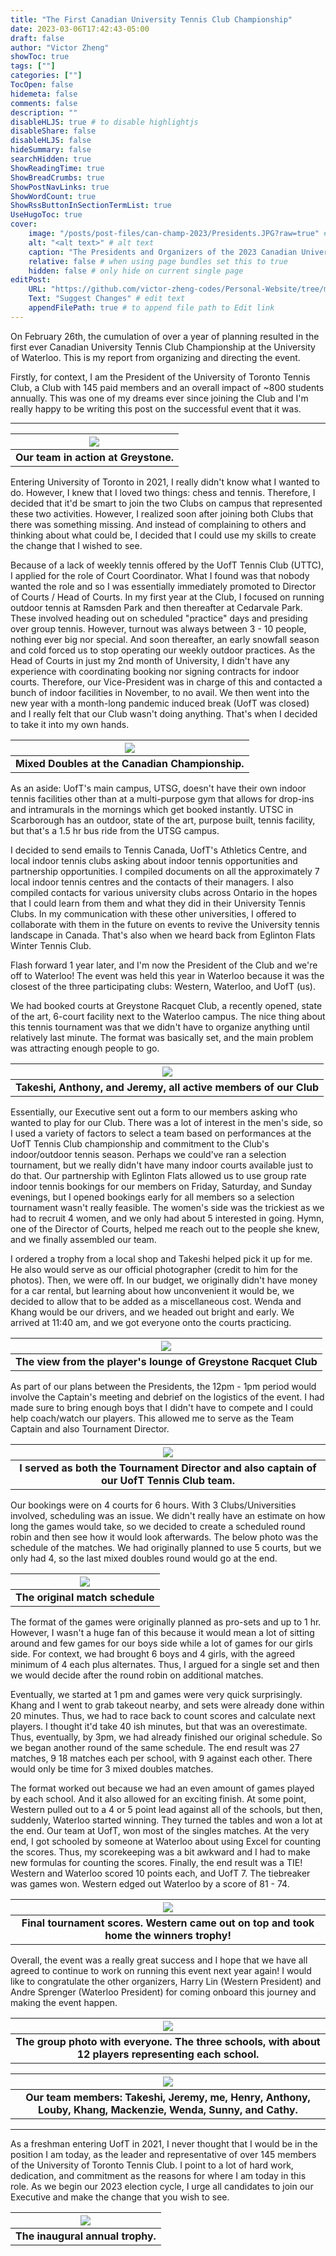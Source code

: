 ```yaml
---
title: "The First Canadian University Tennis Club Championship"
date: 2023-03-06T17:42:43-05:00
draft: false
author: "Victor Zheng"
showToc: true
tags: [""]
categories: [""]
TocOpen: false
hidemeta: false
comments: false
description: ""
disableHLJS: true # to disable highlightjs
disableShare: false
disableHLJS: false
hideSummary: false
searchHidden: true
ShowReadingTime: true
ShowBreadCrumbs: true
ShowPostNavLinks: true
ShowWordCount: true
ShowRssButtonInSectionTermList: true
UseHugoToc: true
cover:
    image: "/posts/post-files/can-champ-2023/Presidents.JPG?raw=true" # image path/url
    alt: "<alt text>" # alt text
    caption: "The Presidents and Organizers of the 2023 Canadian University Tennis Championship" # display caption under cover
    relative: false # when using page bundles set this to true
    hidden: false # only hide on current single page
editPost:
    URL: "https://github.com/victor-zheng-codes/Personal-Website/tree/main/content"
    Text: "Suggest Changes" # edit text
    appendFilePath: true # to append file path to Edit link
---
```


On February 26th, the cumulation of over a year of planning resulted in the first ever Canadian University Tennis Club Championship at the University of Waterloo. This is my report from organizing and directing the event. 

Firstly, for context, I am the President of the University of Toronto Tennis Club, a Club with 145 paid members and an overall impact of ~800 students annually. This was one of my dreams ever since joining the Club and I'm really happy to be writing this post on the successful event that it was. 

--- 


|![](/posts/post-files/can-champ-2023/Our%20Team%20in%20Action.JPG?raw=true)|
| :--: |
| <b> Our team in action at Greystone. </b>|

Entering University of Toronto in 2021, I really didn't know what I wanted to do. However, I knew that I loved two things: chess and tennis. Therefore, I decided that it'd be smart to join the two Clubs on campus that represented these two activities. However, I realized soon after joining both Clubs that there was something missing. And instead of complaining to others and thinking about what could be, I decided that I could use my skills to create the change that I wished to see. 

Because of a lack of weekly tennis offered by the UofT Tennis Club (UTTC), I applied for the role of Court Coordinator. What I found was that nobody wanted the role and so I was essentially immediately promoted to Director of Courts / Head of Courts. In my first year at the Club, I focused on running outdoor tennis at Ramsden Park and then thereafter at Cedarvale Park. These involved heading out on scheduled "practice" days and presiding over group tennis. However, turnout was always between 3 - 10 people, nothing ever big nor special. And soon thereafter, an early snowfall season and cold forced us to stop operating our weekly outdoor practices. As the Head of Courts in just my 2nd month of University, I didn't have any experience with coordinating booking nor signing contracts for indoor courts. Therefore, our Vice-President was in charge of this and contacted a bunch of indoor facilities in November, to no avail. We then went into the new year with a month-long pandemic induced break (UofT was closed) and I really felt that our Club wasn't doing anything. That's when I decided to take it into my own hands. 


|![](/posts/post-files/can-champ-2023/Mixed%20Doubles.JPG?raw=true)|
| :--: |
| <b> Mixed Doubles at the Canadian Championship.  </b>|

As an aside: UofT's main campus, UTSG, doesn't have their own indoor tennis facilities other than at a multi-purpose gym that allows for drop-ins and intramurals in the mornings which get booked instantly. UTSC in Scarborough has an outdoor, state of the art, purpose built, tennis facility, but that's a 1.5 hr bus ride from the UTSG campus. 

I decided to send emails to Tennis Canada, UofT's Athletics Centre, and local indoor tennis clubs asking about indoor tennis opportunities and partnership opportunities. I compiled documents on all the approximately 7 local indoor tennis centres and the contacts of their managers. I also compiled contacts for various university clubs across Ontario in the hopes that I could learn from them and what they did in their University Tennis Clubs. In my communication with these other universities, I offered to collaborate with them in the future on events to revive the University tennis landscape in Canada. That's also when we heard back from Eglinton Flats Winter Tennis Club. 

Flash forward 1 year later, and I'm now the President of the Club and we're off to Waterloo! The event was held this year in Waterloo because it was the closest of the three participating clubs: Western, Waterloo, and UofT (us). 

We had booked courts at Greystone Racquet Club, a recently opened, state of the art, 6-court facility next to the Waterloo campus. The nice thing about this tennis tournament was that we didn't have to organize anything until relatively last minute. The format was basically set, and the main problem was attracting enough people to go. 


|![](/posts/post-files/can-champ-2023/Takeshi%20Anthony%20and%20Jeremy.JPG?raw=true)|
| :--: |
| <b> Takeshi, Anthony, and Jeremy, all active members of our Club</b>|


Essentially, our Executive sent out a form to our members asking who wanted to play for our Club. There was a lot of interest in the men's side, so I used a variety of factors to select a team based on performances at the UofT Tennis Club championship and commitment to the Club's indoor/outdoor tennis season. Perhaps we could've ran a selection tournament, but we really didn't have many indoor courts available just to do that. Our partnership with Eglinton Flats allowed us to use group rate indoor tennis bookings for our members on Friday, Saturday, and Sunday evenings, but I opened bookings early for all members so a selection tournament wasn't really feasible. The women's side was the trickiest as we had to recruit 4 women, and we only had about 5 interested in going. Hymn, one of the Director of Courts, helped me reach out to the people she knew, and we finally assembled our team. 

I ordered a trophy from a local shop and Takeshi helped pick it up for me. He also would serve as our official photographer (credit to him for the photos). Then, we were off. In our budget, we originally didn't have money for a car rental, but learning about how unconvenient it would be, we decided to allow that to be added as a miscellaneous cost. Wenda and Khang would be our drivers, and we headed out bright and early. We arrived at 11:40 am, and we got everyone onto the courts practicing. 


|![](/posts/post-files/can-champ-2023/The%20View%20from%20the%20Top.jpg?raw=true)|
| :--: |
| <b> The view from the player's lounge of Greystone Racquet Club</b>|

As part of our plans between the Presidents, the 12pm - 1pm period would involve the Captain's meeting and debrief on the logistics of the event. I had made sure to bring enough boys that I didn't have to compete and I could help coach/watch our players. This allowed me to serve as the Team Captain and also Tournament Director.


|![](/posts/post-files/can-champ-2023/Tournament%20Director%20me.JPG?raw=true)|
| :--: |
| <b> I served as both the Tournament Director and also captain of our UofT Tennis Club team.</b>|


Our bookings were on 4 courts for 6 hours. With 3 Clubs/Universities involved, scheduling was an issue. We didn't really have an estimate on how long the games would take, so we decided to create a scheduled round robin and then see how it would look afterwards. The below photo was the schedule of the matches. We had originally planned to use 5 courts, but we only had 4, so the last mixed doubles round would go at the end. 

|![](/posts/post-files/can-champ-2023/original-schedule.jpg?raw=true)|
| :--: |
| <b> The original match schedule</b>|


The format of the games were originally planned as pro-sets and up to 1 hr. However, I wasn't a huge fan of this because it would mean a lot of sitting around and few games for our boys side while a lot of games for our girls side. For context, we had brought 6 boys and 4 girls, with the agreed minimum of 4 each plus alternates. Thus, I argued for a single set and then we would decide after the round robin on additional matches. 

Eventually, we started at 1 pm and games were very quick surprisingly. Khang and I went to grab takeout nearby, and sets were already done within 20 minutes. Thus, we had to race back to count scores and calculate next players. I thought it'd take 40 ish minutes, but that was an overestimate. Thus, eventually, by 3pm, we had already finished our original schedule. So we began another round of the same schedule. The end result was 27 matches, 9 18 matches each per school, with 9 against each other. There would only be time for 3 mixed doubles matches. 



The format worked out because we had an even amount of games played by each school. And it also allowed for an exciting finish. At some point, Western pulled out to a 4 or 5 point lead against all of the schools, but then, suddenly, Waterloo started winning. They turned the tables and won a lot at the end. Our team at UofT, won most of the singles matches. At the very end, I got schooled by someone at Waterloo about using Excel for counting the scores. Thus, my scorekeeping was a bit awkward and I had to make new formulas for counting the scores. Finally, the end result was a TIE! Western and Waterloo scored 10 points each, and UofT 7. The tiebreaker was games won. Western edged out Waterloo by a score of 81 - 74. 

|![](/posts/post-files/can-champ-2023/final_scores.png?raw=true)|
| :--: |
| <b> Final tournament scores. Western came out on top and took home the winners trophy! </b>|

Overall, the event was a really great success and I hope that we have all agreed to continue to work on running this event next year again! I would like to congratulate the other organizers, Harry Lin (Western President) and Andre Sprenger (Waterloo President) for coming onboard this journey and making the event happen. 

|![](/posts/post-files/can-champ-2023/The%20Group%20Photo.JPG?raw=true)|
| :--: |
| <b> The group photo with everyone. The three schools, with about 12 players representing each school.</b>|


|![](/posts/post-files/can-champ-2023/Our%20Team.JPG?raw=truee)|
| :--: |
| <b> Our team members: Takeshi, Jeremy, me, Henry, Anthony, Louby, Khang, Mackenzie, Wenda, Sunny, and Cathy. </b>|

---

As a freshman entering UofT in 2021, I never thought that I would be in the position I am today, as the leader and representative of over 145 members of the University of Toronto Tennis Club. I point to a lot of hard work, dedication, and commitment as the reasons for where I am today in this role. As we begin our 2023 election cycle, I urge all candidates to join our Executive and make the change that you wish to see. 

|![](/posts/post-files/can-champ-2023/Tournament%20Trophy.jpg?raw=true)|
| :--: |
| <b> The inaugural annual trophy. </b>|

